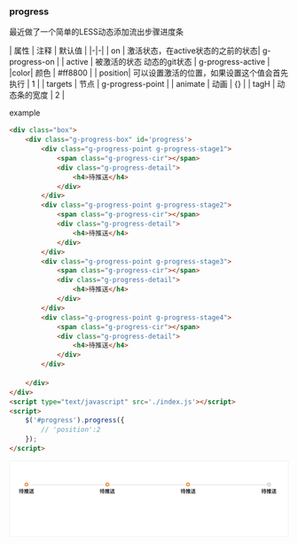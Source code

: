### progress
最近做了一个简单的LESS动态添加流出步骤进度条

| 属性 | 注释 | 默认值 |
|-|-|
| on | 激活状态，在active状态的之前的状态| g-progress-on |
| active | 被激活的状态 动态的git状态 | g-progress-active |
|color| 颜色 | #ff8800 |
| position| 可以设置激活的位置，如果设置这个值会首先执行 | 1 |
| targets | 节点  | g-progress-point |
| animate | 动画 | {}  |
| tagH | 动态条的宽度 | 2 |


example
```html
<div class="box">
    <div class="g-progress-box" id='progress'>
        <div class="g-progress-point g-progress-stage1">
            <span class="g-progress-cir"></span>
            <div class="g-progress-detail">
                <h4>待推送</h4>
            </div>
        </div>
        <div class="g-progress-point g-progress-stage2">
            <span class="g-progress-cir"></span>
            <div class="g-progress-detail">
                <h4>待推送</h4>
            </div>
        </div>
        <div class="g-progress-point g-progress-stage3">
            <span class="g-progress-cir"></span>
            <div class="g-progress-detail">
                <h4>待推送</h4>
            </div>
        </div>
        <div class="g-progress-point g-progress-stage4">
            <span class="g-progress-cir"></span>
            <div class="g-progress-detail">
                <h4>待推送</h4>
            </div>
        </div>

    </div>
</div>
<script type="text/javascript" src='./index.js'></script>
<script>
    $('#progress').progress({
        // 'position':2
    });
</script>

```
![实例](./images/example.gif)
